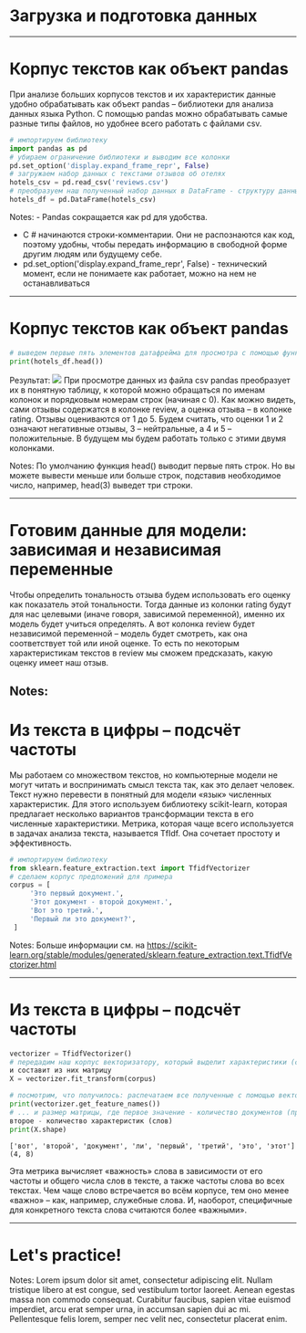 ﻿---
type: slides
---

# Загрузка и подготовка данных

---

# Корпус текстов как объект pandas

При анализе больших корпусов текстов и их характеристик данные удобно обрабатывать как объект pandas – библиотеки для анализа данных языка Python. 
С помощью pandas можно обрабатывать самые разные типы файлов, но удобнее всего работать с файлами csv.

```python
# импортируем библиотеку
import pandas as pd
# убираем ограничение библиотеки и выводим все колонки
pd.set_option('display.expand_frame_repr', False)
# загружаем набор данных с текстами отзывов об отелях
hotels_csv = pd.read_csv('reviews.csv')
# преобразуем наш полученный набор данных в DataFrame - структуру данных библиотеки pandas
hotels_df = pd.DataFrame(hotels_csv)
```

Notes: - Pandas сокращается как pd для удобства.
- С # начинаются строки-комментарии. Они не распознаются как код, поэтому удобны, чтобы передать информацию в свободной форме другим людям или будущему себе.
- pd.set_option('display.expand_frame_repr', False) - технический момент, если не понимаете как работает, можно на нем не останавливаться

---

# Корпус текстов как объект pandas

```python
# выведем первые пять элементов датафрейма для просмотра с помощью функции head()
print(hotels_df.head())
```
Результат:
<img src="/hotels_head_output.png"/>
При просмотре данных из файла csv pandas преобразует их в понятную таблицу, к которой можно обращаться по именам колонок и порядковым номерам строк (начиная с 0).
Как можно видеть, сами отзывы содержатся в колонке review, а оценка отзыва – в колонке rating.
Отзывы оцениваются от 1 до 5. Будем считать, что оценки 1 и 2 означают негативные отзывы, 3 – нейтральные, а 4 и 5 – положительные.
В будущем мы будем работать только с этими двумя колонками.

Notes: По умолчанию функция head() выводит первые пять строк. Но вы можете вывести меньше или больше строк, подставив необходимое число, например, head(3) выведет три строки.

---

# Готовим данные для модели: зависимая и независимая переменные

Чтобы определить тональность отзыва будем использовать его оценку как показатель этой тональности. Тогда данные из колонки rating будут для нас целевыми (иначе говоря, зависимой переменной), именно их модель будет учиться определять.
А вот колонка review будет независимой переменной – модель будет смотреть, как она соответствует той или иной оценке. То есть по некоторым характеристикам текстов в review мы сможем предсказать, какую оценку имеет наш отзыв.


Notes:
---

# Из текста в цифры – подсчёт частоты

Мы работаем со множеством текстов, но компьютерные модели не могут читать и воспринимать смысл текста так, как это делает человек. Текст нужно перевести в понятный для модели «язык» численных характеристик.
Для этого используем библиотеку scikit-learn, которая предлагает несколько вариантов трансформации текста в его численные характеристики.
Метрика, которая чаще всего используется в задачах анализа текста, называется TfIdf. Она сочетает простоту и эффективность.

```python
# импортируем библиотеку
from sklearn.feature_extraction.text import TfidfVectorizer
# сделаем корпус предложений для примера
corpus = [
     'Это первый документ.',
     'Этот документ - второй документ.',
     'Вот это третий.',
     'Первый ли это документ?',
 ]
```
Notes: Больше информации см. на 
https://scikit-learn.org/stable/modules/generated/sklearn.feature_extraction.text.TfidfVectorizer.html

---

# Из текста в цифры – подсчёт частоты

```python
vectorizer = TfidfVectorizer()
# передадим наш корпус векторизатору, который выделит характеристики (слова) 
и составит из них матрицу
X = vectorizer.fit_transform(corpus)

# посмотрим, что получилось: распечатаем все полученные с помощью векторизатора слова...
print(vectorizer.get_feature_names())
# ... и размер матрицы, где первое значение - количество документов (предложений) в корпусе, 
второе - количество характеристик (слов) 
print(X.shape)
```

```out
['вот', 'второй', 'документ', 'ли', 'первый', 'третий', 'это', 'этот']
(4, 8)
```

Эта метрика вычисляет «важность» слова в зависимости от его частоты  и  общего числа слов в тексте, а также частоты слова во всех текстах. 
Чем чаще слово встречается во всём корпусе, тем оно менее «важно» – как, например, служебные слова. И, наоборот, специфичные для конкретного текста слова считаются более «важными».

---

# Let's practice!

Notes: Lorem ipsum dolor sit amet, consectetur adipiscing elit. Nullam tristique
libero at est congue, sed vestibulum tortor laoreet. Aenean egestas massa non
commodo consequat. Curabitur faucibus, sapien vitae euismod imperdiet, arcu erat
semper urna, in accumsan sapien dui ac mi. Pellentesque felis lorem, semper nec
velit nec, consectetur placerat enim.

